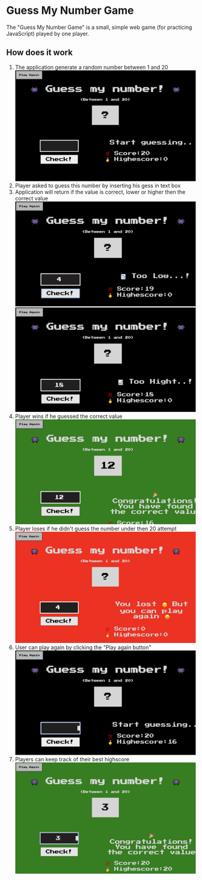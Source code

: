 # Guess My Number Game

The "Guess My Number Game" is a small, simple web game (for practicing JavaScript) played by one player.

## How does it work

1. The application generate a random number between 1 and 20
   ![](images/FP.png)
2. Player asked to guess this number by inserting his
   gess in text box
3. Application will return if the value is correct, lower or higher then the correct value
   ![](images/LowP.png)
   ![](images/HighP.png)
4. Player wins if he guessed the correct value
   ![](images/Won.png)
5. Player loses if he didn't guess the number under then 20 attempt
   ![](images/Lost.png)
6. User can play again by clicking the "Play again button"
   ![](images/Again.png)
7. Players can keep track of their best highscore
   ![](images/NewHighScore.png)
